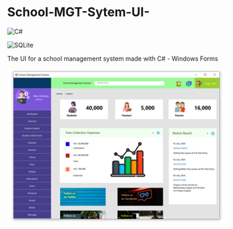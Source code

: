 # School-MGT-Sytem-UI-

![C#](https://img.shields.io/badge/c%23-%23239120.svg?style=for-the-badge&logo=csharp&logoColor=white)

![SQLite](https://img.shields.io/badge/sqlite-%2307405e.svg?style=for-the-badge&logo=sqlite&logoColor=white)

The UI for a school management system made with C# - Windows Forms

![School Dashboard UI](https://github.com/RadaGathee/School-MGT-Sytem-UI-/blob/main/schMgtSystemUI.png)

